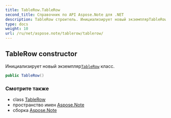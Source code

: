 ```yaml
---
title: TableRow.TableRow
second_title: Справочник по API Aspose.Note для .NET
description: TableRow строитель. Инициализирует новый экземплярTableRow класс.
type: docs
weight: 10
url: /ru/net/aspose.note/tablerow/tablerow/
---
```

## TableRow constructor

Инициализирует новый экземпляр[`TableRow`](../) класс.

```csharp
public TableRow()
```

### Смотрите также

* class [TableRow](../)
* пространство имен [Aspose.Note](../../tablerow/)
* сборка [Aspose.Note](../../../)



